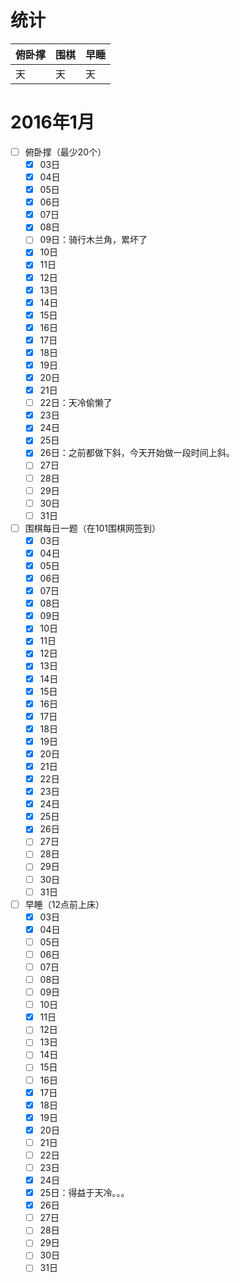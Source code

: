 # 统计

俯卧撑|围棋|早睡
|:-----|:------------|:--------
天|天|天|

# 2016年1月
- [ ] 俯卧撑（最少20个）
    - [x] 03日
    - [x] 04日
    - [x] 05日
    - [x] 06日
    - [x] 07日
    - [x] 08日
    - [ ] 09日：骑行木兰角，累坏了
    - [x] 10日
    - [x] 11日
    - [x] 12日
    - [x] 13日
    - [x] 14日
    - [x] 15日
    - [x] 16日
    - [x] 17日
    - [x] 18日
    - [x] 19日
    - [x] 20日
    - [x] 21日
    - [ ] 22日：天冷偷懒了
    - [x] 23日
    - [x] 24日
    - [x] 25日
    - [x] 26日：之前都做下斜，今天开始做一段时间上斜。
    - [ ] 27日
    - [ ] 28日
    - [ ] 29日
    - [ ] 30日
    - [ ] 31日
- [ ] 围棋每日一题（在101围棋网签到）
    - [x] 03日
    - [x] 04日
    - [x] 05日
    - [x] 06日
    - [x] 07日
    - [x] 08日
    - [x] 09日
    - [x] 10日
    - [x] 11日
    - [x] 12日
    - [x] 13日
    - [x] 14日
    - [x] 15日
    - [x] 16日
    - [x] 17日
    - [x] 18日
    - [x] 19日
    - [x] 20日
    - [x] 21日
    - [x] 22日
    - [x] 23日
    - [x] 24日
    - [x] 25日
    - [x] 26日
    - [ ] 27日
    - [ ] 28日
    - [ ] 29日
    - [ ] 30日
    - [ ] 31日
- [ ] 早睡（12点前上床）
    - [x] 03日
    - [x] 04日
    - [ ] 05日
    - [ ] 06日
    - [ ] 07日
    - [ ] 08日
    - [ ] 09日
    - [ ] 10日
    - [x] 11日
    - [ ] 12日
    - [ ] 13日
    - [ ] 14日
    - [ ] 15日
    - [ ] 16日
    - [x] 17日
    - [x] 18日
    - [x] 19日
    - [x] 20日
    - [ ] 21日
    - [ ] 22日
    - [ ] 23日
    - [x] 24日
    - [x] 25日：得益于天冷。。。
    - [x] 26日
    - [ ] 27日
    - [ ] 28日
    - [ ] 29日
    - [ ] 30日
    - [ ] 31日